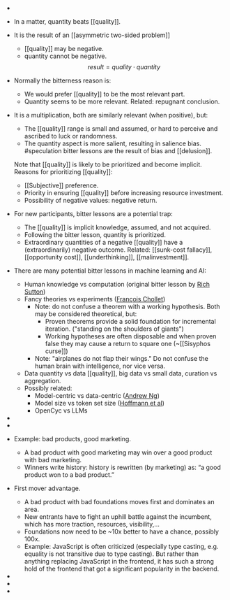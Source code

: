 -
- In a matter, quantity beats [[quality]].
- It is the result of an [[asymmetric two-sided problem]]
  * [[quality]] may be negative.
  * quantity cannot be negative.
  $$result = quality \cdot quantity$$
- Normally the bitterness reason is:
  * We would prefer [[quality]] to be the most relevant part.
  * Quantity seems to be more relevant.
  Related: repugnant conclusion.
- It is a multiplication, both are similarly relevant (when positive), but:
  * The [[quality]] range is small and assumed, or hard to perceive and ascribed to luck or randomness.
  * The quantity aspect is more salient, resulting in salience bias.
  #speculation bitter lessons are the result of bias and [[delusion]].
  
  Note that [[quality]] is likely to be prioritized and become implicit. Reasons for prioritizing [[quality]]:
  * [[Subjective]] preference.
  * Priority in ensuring [[quality]] before increasing resource investment.
  * Possibility of negative values: negative return.
- For new participants, bitter lessons are a potential trap:
  * The [[quality]] is implicit knowledge, assumed, and not acquired.
  * Following the bitter lesson, quantity is prioritized.
  * Extraordinary quantities of a negative [[quality]] have a (extraordinarily) negative outcome.
  Related: [[sunk-cost fallacy]], [[opportunity cost]], [[underthinking]], [[malinvestment]].
- There are many potential bitter lessons in machine learning and AI:
	- Human knowledge vs computation (original bitter lesson by [Rich Sutton](http://www.incompleteideas.net/IncIdeas/BitterLesson.html))
	- Fancy theories vs experiments ([François Chollet](https://twitter.com/fchollet/status/1611286048084041728))
		- Note: do not confuse a theorem with a working hypothesis. Both may be considered theoretical, but:
		  * Proven theorems provide a solid foundation for incremental iteration. ("standing on the shoulders of giants")
		  * Working hypotheses are often disposable and when proven false they may cause a return to square one (~[[Sisyphos curse]])
		- Note: "airplanes do not flap their wings." Do not confuse the human brain with intelligence, nor vice versa.
	- Data quantity vs data [[quality]], big data vs small data, curation vs aggregation.
	- Possibly related:
		- Model-centric vs data-centric ([Andrew Ng](https://twitter.com/AndrewYNg/status/1407042299637403652))
		- Model size vs token set size ([Hoffmann et al](https://twitter.com/DeepMind/status/1513901600968003594))
		- OpenCyc vs LLMs
-
-
- Example: bad products, good marketing.
	- A bad product with good marketing may win over a good product with bad marketing.
	- Winners write history: history is rewritten (by marketing) as: “a good product won to a bad product.”
- First mover advantage.
	- A bad product with bad foundations moves first and dominates an area.
	- New entrants have to fight an uphill battle against the incumbent, which has more traction, resources, visibility,…
	- Foundations now need to be ~10x better to have a chance, possibly 100x.
	- Example: JavaScript is often criticized (especially type casting, e.g. equality is not transitive due to type casting). But rather than anything replacing JavaScript in the frontend, it has such a strong hold of the frontend that got a significant popularity in the backend.
-
-
-